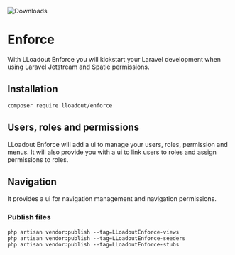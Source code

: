 ![Downloads](https://img.shields.io/packagist/dt/lloadout/enforce.svg?style=flat-square)

# Enforce

With LLoadout Enforce you will kickstart your Laravel development when using Laravel Jetstream and Spatie permissions.

## Installation

```shell
composer require lloadout/enforce
```

## Users, roles and permissions
LLoadout Enforce will add a ui to manage your users, roles, permission and menus.  It will also provide you with
a ui to link users to roles and assign permissions to roles.  

## Navigation

It provides a ui for navigation management and navigation permissions.



### Publish files

```shell
php artisan vendor:publish --tag=LLoadoutEnforce-views
php artisan vendor:publish --tag=LLoadoutEnforce-seeders
php artisan vendor:publish --tag=LLoadoutEnforce-stubs
```

